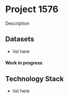 # Project 1576

Description

## Datasets

- list here


#### Work in progress


## Technology Stack

- list here




